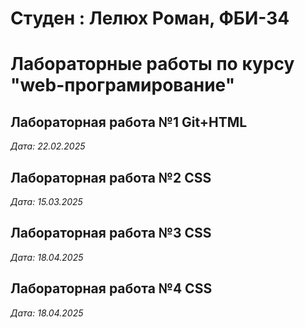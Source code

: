 # Студен : Лелюх Роман, ФБИ-34

# Лабораторные работы по курсу "web-програмирование"

## Лабораторная работа №1 Git+HTML

*Дата: 22.02.2025*

## Лабораторная работа №2 CSS

*Дата: 15.03.2025*

## Лабораторная работа №3 CSS

*Дата: 18.04.2025*

## Лабораторная работа №4 CSS

*Дата: 18.04.2025*